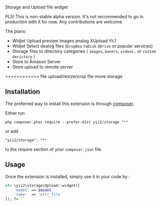 Storage and Upload file widget

PLS!
This is non-stable alpha version. It's not recommended to go in production with it for now.
Any contributions are welcome

The plans:
* Widjet Upload preview images analog XUpload Yii.1
* Widjet Select dealog files (`DropBox` `YaDisk` `GDrive` or popular services)
* Storage files to directory categories ( `images`, `baners`, `videos`.. or `custom derictory` )
* Store to Amason Server
* Store upload to remote server


============
file upload/resize/crop file move storage

Installation
------------

The preferred way to install this extension is through [composer](http://getcomposer.org/download/).

Either run

```
php composer.phar require --prefer-dist yii2/storage "*"
```

or add

```
"yii2/storage": "*"
```

to the require section of your `composer.json` file.


Usage
-----

Once the extension is installed, simply use it in your code by  :

```php
<?= \yii2\storage\Upload::widget([
    'model' => $model
    'name'  => 'attr_file'
]); ?>```
